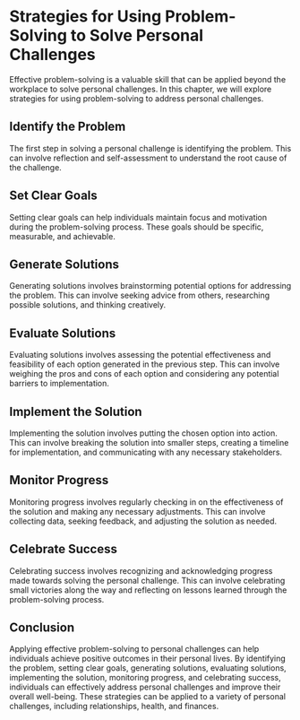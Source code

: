 Strategies for Using Problem-Solving to Solve Personal Challenges
============================================================================================================================

Effective problem-solving is a valuable skill that can be applied beyond the workplace to solve personal challenges. In this chapter, we will explore strategies for using problem-solving to address personal challenges.

Identify the Problem
--------------------

The first step in solving a personal challenge is identifying the problem. This can involve reflection and self-assessment to understand the root cause of the challenge.

Set Clear Goals
---------------

Setting clear goals can help individuals maintain focus and motivation during the problem-solving process. These goals should be specific, measurable, and achievable.

Generate Solutions
------------------

Generating solutions involves brainstorming potential options for addressing the problem. This can involve seeking advice from others, researching possible solutions, and thinking creatively.

Evaluate Solutions
------------------

Evaluating solutions involves assessing the potential effectiveness and feasibility of each option generated in the previous step. This can involve weighing the pros and cons of each option and considering any potential barriers to implementation.

Implement the Solution
----------------------

Implementing the solution involves putting the chosen option into action. This can involve breaking the solution into smaller steps, creating a timeline for implementation, and communicating with any necessary stakeholders.

Monitor Progress
----------------

Monitoring progress involves regularly checking in on the effectiveness of the solution and making any necessary adjustments. This can involve collecting data, seeking feedback, and adjusting the solution as needed.

Celebrate Success
-----------------

Celebrating success involves recognizing and acknowledging progress made towards solving the personal challenge. This can involve celebrating small victories along the way and reflecting on lessons learned through the problem-solving process.

Conclusion
----------

Applying effective problem-solving to personal challenges can help individuals achieve positive outcomes in their personal lives. By identifying the problem, setting clear goals, generating solutions, evaluating solutions, implementing the solution, monitoring progress, and celebrating success, individuals can effectively address personal challenges and improve their overall well-being. These strategies can be applied to a variety of personal challenges, including relationships, health, and finances.



